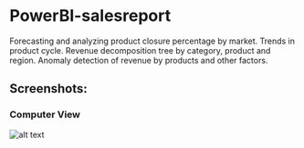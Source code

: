 # PowerBI-salesreport
Forecasting and analyzing product closure percentage by market. Trends in product cycle. Revenue decomposition tree by category, product and region. Anomaly detection of revenue by products and other factors. 
## Screenshots:
### Computer View
![alt text](https://github.com/Sanathbny/PowerBI-salesreport.JPG)
